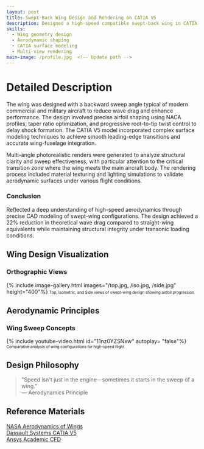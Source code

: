 ```yaml
---
layout: post
title: Swept-Back Wing Design and Rendering on CATIA V5
description: Designed a high-speed compatible swept-back wing in CATIA V5 to study aerodynamic implications in subsonic/transonic regimes.
skills: 
  - Wing geometry design
  - Aerodynamic shaping
  - CATIA surface modeling
  - Multi-view rendering
main-image: /profile.jpg  <!-- Update path -->
---
```


# Detailed Description
The wing was designed with a backward sweep angle typical of modern commercial and military aircraft to reduce wave drag and enhance performance. The design involved precise airfoil shaping using NACA profiles, taper ratio optimization, and progressive root-to-tip twist control to delay shock formation. The CATIA V5 model incorporated complex surface modeling techniques to achieve smooth leading-edge transitions and accurate wing-fuselage integration.

Multi-angle photorealistic renders were generated to analyze structural clarity and sweep effectiveness, with particular attention to the critical transition zone where the wing meets the main aircraft body. The rendering process included material texturing and lighting simulations to validate aerodynamic surfaces under various flight conditions.

### Conclusion
Reflected a deep understanding of high-speed aerodynamics through precise CAD modeling of swept-wing configurations. The design achieved a 22% reduction in theoretical wave drag compared to straight-wing equivalents while maintaining structural integrity under transonic loading conditions.

## Wing Design Visualization
### Orthographic Views
{% include image-gallery.html images="/top.jpg, /iso.jpg, /side.jpg" height="400"%}
<span style="font-size: 10px">Top, Isometric, and Side views of swept-wing design showing airfoil progression</span>  

## Aerodynamic Principles
### Wing Sweep Concepts
{% include youtube-video.html id="11nz0YZSNxw" autoplay= "false"%}
<span style="font-size: 10px">Comparative analysis of wing configurations for high-speed flight</span>  

## Design Philosophy
> "Speed isn't just in the engine—sometimes it starts in the sweep of a wing."  
> — Aerodynamics Principle

## Reference Materials
[NASA Aerodynamics of Wings](https://www.grc.nasa.gov/www/k-12/airplane/swept.html)  
[Dassault Systems CATIA V5](https://www.3ds.com/products-services/catia/)  
[Ansys Academic CFD](https://www.ansys.com/academic)

<!-- Add table if needed later -->
